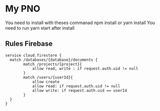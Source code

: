 # My PNO
You need to install with theses commanad npm install or yarn install
You need to run yarn start after install 

## Rules Firebase

```
service cloud.firestore {
  match /databases/{database}/documents {
		match /projects/{project}{
			allow read, write : if request.auth.uid != null
		}
		match /users/{userId}{
			allow create
			allow read: if request.auth.uid != null
			allow write: if request.auth.uid == userId
		}
  }
}
```
